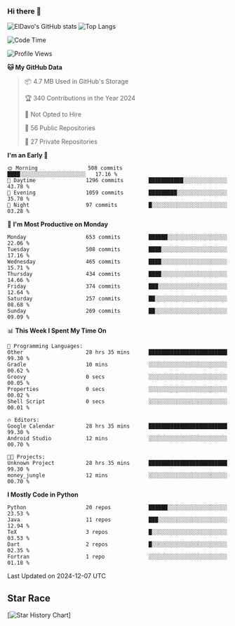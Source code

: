 ### Hi there 👋
![ElDavo's GitHub stats](https://github-readme-stats.vercel.app/api?username=ElDavoo&show_icons=true&theme=chartreuse-dark)
![Top Langs](https://github-readme-stats.vercel.app/api/top-langs/?username=ElDavoo&theme=chartreuse-dark&layout=compact)

<!--START_SECTION:waka-->
![Code Time](http://img.shields.io/badge/Code%20Time-2%2C218%20hrs%2035%20mins-blue)

![Profile Views](http://img.shields.io/badge/Profile%20Views-1-blue)

**🐱 My GitHub Data** 

> 📦 4.7 MB Used in GitHub's Storage 
 > 
> 🏆 340 Contributions in the Year 2024
 > 
> 🚫 Not Opted to Hire
 > 
> 📜 56 Public Repositories 
 > 
> 🔑 27 Private Repositories 
 > 
**I'm an Early 🐤** 

```text
🌞 Morning                508 commits         ████░░░░░░░░░░░░░░░░░░░░░   17.16 % 
🌆 Daytime                1296 commits        ███████████░░░░░░░░░░░░░░   43.78 % 
🌃 Evening                1059 commits        █████████░░░░░░░░░░░░░░░░   35.78 % 
🌙 Night                  97 commits          █░░░░░░░░░░░░░░░░░░░░░░░░   03.28 % 
```
📅 **I'm Most Productive on Monday** 

```text
Monday                   653 commits         ██████░░░░░░░░░░░░░░░░░░░   22.06 % 
Tuesday                  508 commits         ████░░░░░░░░░░░░░░░░░░░░░   17.16 % 
Wednesday                465 commits         ████░░░░░░░░░░░░░░░░░░░░░   15.71 % 
Thursday                 434 commits         ████░░░░░░░░░░░░░░░░░░░░░   14.66 % 
Friday                   374 commits         ███░░░░░░░░░░░░░░░░░░░░░░   12.64 % 
Saturday                 257 commits         ██░░░░░░░░░░░░░░░░░░░░░░░   08.68 % 
Sunday                   269 commits         ██░░░░░░░░░░░░░░░░░░░░░░░   09.09 % 
```


📊 **This Week I Spent My Time On** 

```text
💬 Programming Languages: 
Other                    28 hrs 35 mins      █████████████████████████   99.30 % 
Gradle                   10 mins             ░░░░░░░░░░░░░░░░░░░░░░░░░   00.62 % 
Groovy                   0 secs              ░░░░░░░░░░░░░░░░░░░░░░░░░   00.05 % 
Properties               0 secs              ░░░░░░░░░░░░░░░░░░░░░░░░░   00.02 % 
Shell Script             0 secs              ░░░░░░░░░░░░░░░░░░░░░░░░░   00.01 % 

🔥 Editors: 
Google Calendar          28 hrs 35 mins      █████████████████████████   99.30 % 
Android Studio           12 mins             ░░░░░░░░░░░░░░░░░░░░░░░░░   00.70 % 

🐱‍💻 Projects: 
Unknown Project          28 hrs 35 mins      █████████████████████████   99.30 % 
money_jungle             12 mins             ░░░░░░░░░░░░░░░░░░░░░░░░░   00.70 % 
```

**I Mostly Code in Python** 

```text
Python                   20 repos            ██████░░░░░░░░░░░░░░░░░░░   23.53 % 
Java                     11 repos            ███░░░░░░░░░░░░░░░░░░░░░░   12.94 % 
TeX                      3 repos             █░░░░░░░░░░░░░░░░░░░░░░░░   03.53 % 
Dart                     2 repos             █░░░░░░░░░░░░░░░░░░░░░░░░   02.35 % 
Fortran                  1 repo              ░░░░░░░░░░░░░░░░░░░░░░░░░   01.18 % 
```




 Last Updated on 2024-12-07 UTC
<!--END_SECTION:waka-->

## Star Race

[![Star History Chart](https://api.star-history.com/svg?repos=ElDavoo/WhatsApp-Crypt14-Crypt15-Decrypter,ElDavoo/TuringOS,EliteAndroidApps/WhatsApp-Crypt12-Decrypter,KnugiHK/Whatsapp-Chat-Exporter&type=Date)]
